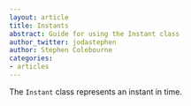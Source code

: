 ```yaml
---
layout: article
title: Instants
abstract: Guide for using the Instant class
author_twitter: jodastephen
author: Stephen Colebourne
categories:
- articles
---
```


The `Instant` class represents an instant in time.

